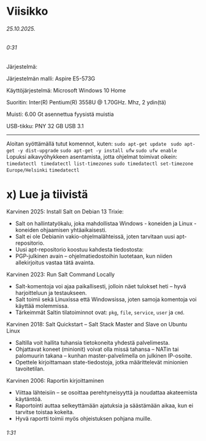 Viisikko
===
###### 25.10.2025.


###### 0:31

Järjestelmä:

Järjestelmän malli: Aspire E5-573G

Käyttöjärjestelmä: Microsoft Windows 10 Home

Suoritin: Inter(R) Pentium(R) 3558U @ 1.70GHz. Mhz, 2 ydin(tä)

Muisti: 6.00 Gt asennettua fyysistä muistia

USB-tikku: PNY 32 GB USB 3.1

-----
Aloitan syöttämällä tutut komennot, kuten: ```sudo apt-get update ``` ``` sudo apt-get -y dist-upgrade ``` ``` sudo apt-get -y install ufw ``` ```sudo ufw enable ```  
Lopuksi aikavyöhykkeen asentamista, jotta ohjelmat toimivat oikein: ```timedatectl ``` ```timedatectl list-timezones``` ``` sudo timedatectl set-timezone Europe/Helsinki ```
```timedatectl ```

x) Lue ja tiivistä
===
Karvinen 2025: Install Salt on Debian 13 Trixie:
- Salt on hallintatyökalu, joka mahdollistaa Windows - koneiden ja Linux - koneiden ohjaamisen yhtäaikaisesti.
- Salt ei ole Debianin vakio-ohjelmalähteissä, joten tarvitaan uusi apt-repositorio.
- Uusi apt-repositorio koostuu kahdesta tiedostosta:
- PGP-julkinen avain – ohjelmatiedostoihin luotetaan, kun niiden allekirjoitus vastaa tätä avainta.

Karvinen 2023: Run Salt Command Locally
- Salt-komentoja voi ajaa paikallisesti, jolloin näet tulokset heti – hyvä harjoitteluun ja testaukseen.
- Salt toimii sekä Linuxissa että Windowsissa, joten samoja komentoja voi käyttää molemmissa.
- Tärkeimmät Saltin tilatoiminnot ovat: ```pkg```, ```file```, ```service```, ```user``` ja ```cmd```.

Karvinen 2018: Salt Quickstart – Salt Stack Master and Slave on Ubuntu Linux
- Saltilla voit hallita tuhansia tietokoneita yhdestä palvelimesta.
- Ohjattavat koneet (minionit) voivat olla missä tahansa – NATin tai palomuurin takana – kunhan master-palvelimella on julkinen IP-osoite.
- Opettele kirjoittamaan state-tiedostoja, jotka määrittelevät minionien tavoitetilan.

Karvinen 2006: Raportin kirjoittaminen
- Viittaa lähteisiin – se osoittaa perehtyneisyyttä ja noudattaa akateemista käytäntöä.
- Raportointi auttaa selkeyttämään ajatuksia ja säästämään aikaa, kun ei tarvitse toistaa kokeita.
- Hyvä raportti toimii myös ohjeistuksen pohjana muille.

###### 1:31



